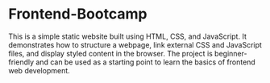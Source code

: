# Frontend-Bootcamp
This is a simple static website built using HTML, CSS, and JavaScript. It demonstrates how to structure a webpage, link external CSS and JavaScript files, and display styled content in the browser. The project is beginner-friendly and can be used as a starting point to learn the basics of frontend web development.
